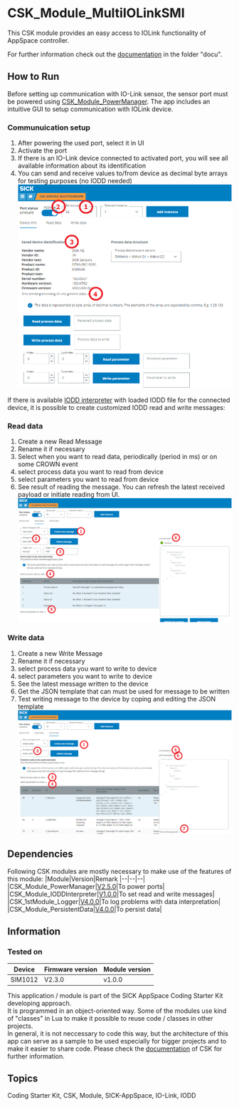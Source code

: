# CSK_Module_MultiIOLinkSMI
This CSK module provides an easy access to IOLink functionality of AppSpace controller.

For further information check out the [documentation](https://raw.githack.com/SICKAppSpaceCodingStarterKit/CSK_Module_MultiIOLinkSMI/main/docu/CSK_Module_MultiIOLinkSMI.html) in the folder "docu".

## How to Run
Before setting up communication with IO-Link sensor, the sensor port must be powered using [CSK_Module_PowerManager](https://github.com/SICKAppSpaceCodingStarterKit/CSK_Module_PowerManager).
The app includes an intuitive GUI to setup communication with IOLink device.

### Communuication setup

1. After powering the used port, select it in UI
2. Activate the port
3. If there is an IO-Link device connected to activated port, you will see all available information about its identification
4. You can send and receive values to/from device as decimal byte arrays for testing purposes (no IODD needed)
![plot](./docu/media/mainPage.png)

If there is available [IODD interpreter](https://github.com/SICKAppSpaceCodingStarterKit/CSK_Module_IODDInterpreter) with loaded IODD file for the connected device, it is possible to create customized IODD read and write messages:

### Read data

1. Create a new Read Message
2. Rename it if necessary
3. Select when you want to read data, periodically (period in ms) or on some CROWN event
4. select process data you want to read from device
5. select parameters you want to read from device
6. See result of reading the message. You can refresh the latest received payload or initiate reading from UI.
![plot](./docu/media/readData.png)

### Write data

1. Create a new Write Message
2. Rename it if necessary
3. select process data you want to write to device
4. select parameters you want to write to device
5. See the latest message written to the device
6. Get the JSON template that can must be used for message to be written
7. Test writing message to the device by coping and editing the JSON template
![plot](./docu/media/writeData.png)

## Dependencies

Following CSK modules are mostly necessary to make use of the features of this module:
|Module|Version|Remark
|--|--|--|
|CSK_Module_PowerManager|[V2.5.0](https://github.com/SICKAppSpaceCodingStarterKit/CSK_Module_PowerManager/releases/tag/v2.5.0)|To power ports|
|CSK_Module_IODDInterpreter|[V1.0.0](https://github.com/SICKAppSpaceCodingStarterKit/CSK_Module_IODDInterpreter)|To set read and write messages|
|CSK_1stModule_Logger|[V4.0.0](https://github.com/SICKAppSpaceCodingStarterKit/CSK_1stModule_Logger/releases/tag/v4.0.0)|To log problems with data interpretation|
|CSK_Module_PersistentData|[V4.0.0](https://github.com/SICKAppSpaceCodingStarterKit/CSK_Module_PersistentData)|To persist data|

## Information

### Tested on

|Device|Firmware version|Module version|
|--|--|--|
|SIM1012|V2.3.0|v1.0.0|

This application / module is part of the SICK AppSpace Coding Starter Kit developing approach.  
It is programmed in an object-oriented way. Some of the modules use kind of "classes" in Lua to make it possible to reuse code / classes in other projects.  
In general, it is not neccessary to code this way, but the architecture of this app can serve as a sample to be used especially for bigger projects and to make it easier to share code. 
Please check the [documentation](https://github.com/SICKAppSpaceCodingStarterKit/.github/blob/main/docu/SICKAppSpaceCodingStarterKit_Documentation.md) of CSK for further information.  

## Topics

Coding Starter Kit, CSK, Module, SICK-AppSpace, IO-Link, IODD
